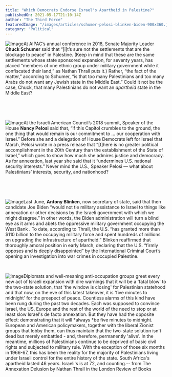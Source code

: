 ```yaml
---
title: "Which Democrats Endorse Israel's Apartheid in Palestine?"
publishedOn: 2021-05-17T21:10:14Z
author: "The Third Force"
featuredImage: "/images/articles/schumer-pelosi-blinken-biden-900x360.jpg"
category: "Political"
---
```


![Image](/images/articles/solid-dude-720x516.gif)At AIPAC’s annual conference in 2018, Senate Majority Leader **Chuck Schumer** said that “[i]t’s sure not the settlements that are the blockage to peace” in Palestine. (Keep in mind that these are the same settlements whose state sponsored expansion, for seventy years, has placed “members of one ethnic group under military government while it confiscated their land,” as Nathan Thrall puts it.) Rather, “the fact of the matter,” according to Schumer, “is that too many Palestinians and too many Arabs do not want any Jewish state in the Middle East.” Could it not be the case, Chuck, that many Palestinians do not want an *apartheid* state in the Middle East?

‍

‍

![Image](/images/articles/boss-lady-720x495.gif)At the Israeli American Council’s 2018 summit, Speaker of the House **Nancy Pelosi** said that, “if this Capitol crumbles to the ground, the one thing that would remain is our commitment to ... our cooperation with Israel.” Before she and a delegation of House Democrats left for Israel that March, Pelosi wrote in a press release that “[t]here is no greater political accomplishment in the 20th Century than the establishment of the State of Israel,” which goes to show how much she admires justice and democracy. As for annexation, last year she said that it “undermines U.S. national security interests.” Never mind the U.S., Speaker Pelosi — what about Palestinians’ interests, security, and nationhood?

‍

‍

![Image](/images/articles/logic-freak-720x495.gif)Last June, **Antony Blinken**, now secretary of state, said that then candidate Joe Biden “would not tie military assistance to Israel to things like annexation or other decisions by the Israeli government with which we might disagree.” In other words, the Biden administration will turn a blind eye as it arms and abets the oppressive military government occupying the West Bank . To date, according to Thrall, the U.S. “has granted more than $110 billion to the occupying military force and spent hundreds of millions on upgrading the infrastructure of apartheid.” Blinken reaffirmed that thoroughly amoral position in early March, declaring that the U.S. “firmly opposes and is deeply disappointed” by the International Criminal Court’s opening an investigation into war crimes in occupied Palestine.

‍

![Image](/images/articles/biden-complicit-466x600.gif)Diplomats and well-meaning anti-occupation groups greet every new act of Israeli expansion with dire warnings that it will be a 'fatal blow' to the two-state solution, that 'the window is closing' for Palestinian statehood and that now, on the eve of this latest takeover, it is 'five minutes to midnight' for the prospect of peace. Countless alarms of this kind have been rung during the past two decades. Each was supposed to convince Israel, the US, Europe and the rest of the world of the need to stop or at least slow Israel's de facto annexation. But they have had the opposite effect: demonstrating that it will *always *be five minutes to midnight. European and American policymakers, together with the liberal Zionist groups that lobby them, can thus maintain that the two-state solution isn't dead but merely embattled - and, therefore, permanently 'alive'. In the meantime, millions of Palestinians continue to be deprived of basic civil rights and subjected to military rule. With the exception of those six months in 1966-67, this has been the reality for the majority of Palestinians living under Israeli control for the entire history of the state. South Africa's apartheid lasted 46 years. Israeli's is at 72, and counting.-- from The Annexation Delusion by Nathan Thrall in the London Review of Books
